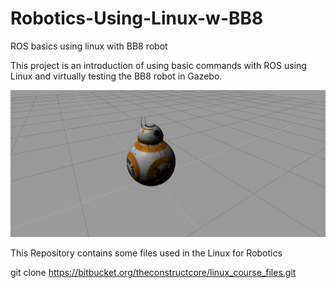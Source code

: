 # Robotics-Using-Linux-w-BB8
ROS basics using linux with BB8 robot

This project is an introduction of using basic commands with ROS using Linux and virtually testing the BB8 robot in Gazebo.

![alt text](https://github.com/ortegajulian94/Robotics-Using-Linux-w-BB8/blob/main/bb8.png?raw=true)

This Repository contains some files used in the Linux for Robotics 


git clone https://bitbucket.org/theconstructcore/linux_course_files.git
